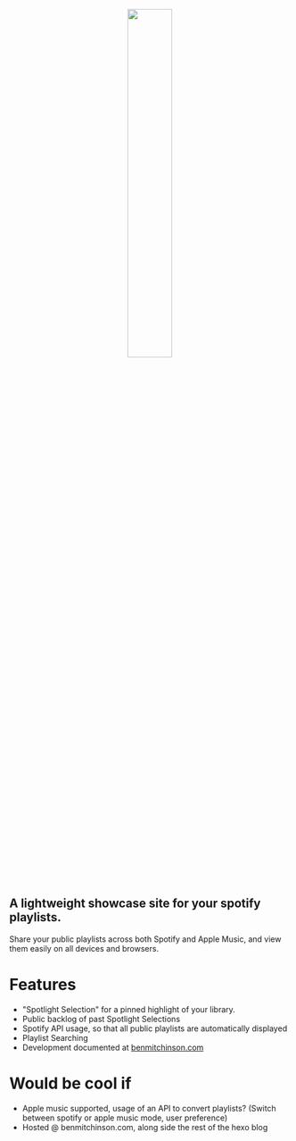 <p align="center">
  <img width="40%" src="https://i.imgur.com/Jo4XFit.jpg">
</p>

## A lightweight showcase site for your spotify playlists.</br>
Share your public playlists across both Spotify and Apple Music, and view them easily on all devices and browsers.

# Features
* "Spotlight Selection" for a pinned highlight of your library.
* Public backlog of past Spotlight Selections
* Spotify API usage, so that all public playlists are automatically displayed
* Playlist Searching
* Development documented at [benmitchinson.com](https://benmitchinson.com)

# Would be cool if
* Apple music supported, usage of an API to convert playlists? (Switch between spotify or apple music mode, user preference)
* Hosted @ benmitchinson.com, along side the rest of the hexo blog
